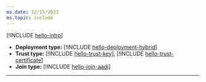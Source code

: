 ```yaml
---
ms.date: 12/15/2023
ms.topic: include
---
```


[!INCLUDE [hello-intro](hello-intro.md)]
- **Deployment type:** [!INCLUDE [hello-deployment-hybrid](hello-deployment-hybrid.md)]
- **Trust type:** [!INCLUDE [hello-trust-key](hello-trust-key.md)], [!INCLUDE [hello-trust-certificate](hello-trust-certificate.md)]
- **Join type:** [!INCLUDE [hello-join-aadj](hello-join-aad.md)]
---